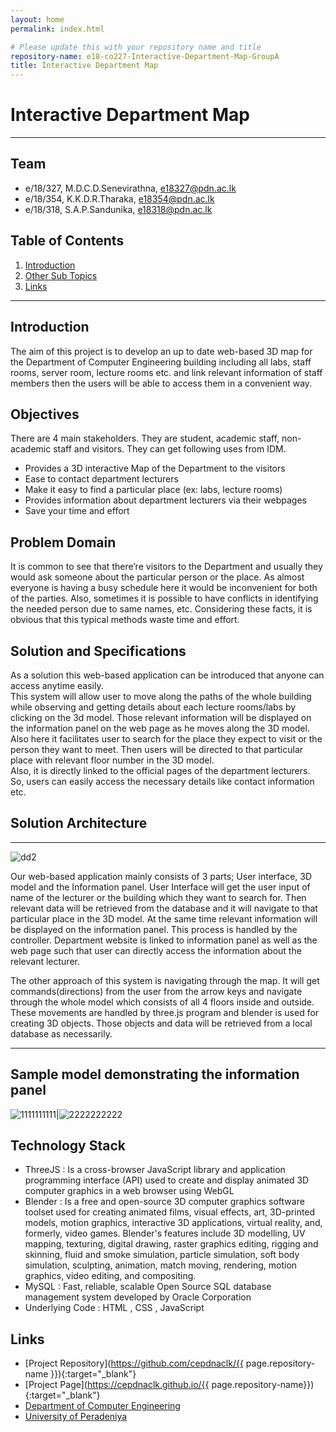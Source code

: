 ```yaml
---
layout: home
permalink: index.html

# Please update this with your repository name and title
repository-name: e18-co227-Interactive-Department-Map-GroupA
title: Interactive Department Map 
---
```


[comment]: # "This is the standard layout for the project, but you can clean this and use your own template"

# Interactive Department Map

---

## Team
-  e/18/327, M.D.C.D.Senevirathna, [e18327@pdn.ac.lk](mailto:name@email.com)
-  e/18/354, K.K.D.R.Tharaka, [e18354@pdn.ac.lk](mailto:name@email.com)
-  e/18/318, S.A.P.Sandunika, [e18318@pdn.ac.lk](mailto:name@email.com)

## Table of Contents
1. [Introduction](#introduction)
2. [Other Sub Topics](#other-sub-topics)
3. [Links](#links)

---

## Introduction

 The aim of this project is to develop an up to date web-based 3D map for the Department of Computer Engineering building including all labs, staff rooms, server room, lecture rooms etc. and link relevant information of staff members then the users will be able to access them in a convenient way.

## Objectives

There are 4 main stakeholders. They are student, academic staff, non-academic staff and visitors. They can get following uses from IDM.
* Provides a 3D interactive Map of the Department to the visitors 
* Ease to contact department lecturers 
* Make it easy to find a particular place (ex: labs, lecture rooms)
* Provides information about department lecturers via their webpages 
* Save your time and effort

## Problem Domain
It is common to see that there’re visitors to the Department and usually they would ask someone about the particular person or the place. As almost everyone is having a busy schedule here it would be inconvenient for both of the parties.
Also, sometimes it is possible to have conflicts in identifying the needed person due to same names, etc. Considering these facts, it is obvious that this typical methods waste time and effort.

## Solution and Specifications
As a solution this web-based application can be introduced that anyone can access anytime easily.  
This system will allow user to move along the paths of the whole building while observing and getting details about each lecture rooms/labs by clicking on the 3d model. Those relevant information will be displayed on the information panel on the web page as he moves along the 3D model.
Also here it facilitates user to search for the place they expect to visit or the person they want to meet. Then users will be directed to that particular place with relevant floor number in the 3D model.  
Also, it is directly linked to the official pages of the department lecturers. So, users can easily access the necessary details like contact information etc.  


## Solution Architecture
---
![dd2](https://user-images.githubusercontent.com/73444543/172698244-b0fe3424-ce60-44d2-90ca-218b9667cc60.png)

Our web-based application mainly consists of 3 parts; User interface, 3D model and the Information panel. 
User Interface will get the user input of name of the lecturer or the building which they want to search for. Then relevant data will be retrieved from the database and it will navigate to that particular place in the 3D model. At the same time relevant information will be displayed on the information panel. This process is handled by the controller. Department website is linked to information panel as well as the web page such that user can directly access the information about the relevant lecturer.

The other approach of this system is navigating through the map. It will get commands(directions) from the user from the arrow keys and navigate through the whole model which consists of all 4 floors inside and outside. These movements are handled by three.js program and blender is used for creating 3D objects. Those objects and data will be retrieved from a local database as necessarily.

---
Sample model demonstrating the information panel 
---
![1111111111](https://user-images.githubusercontent.com/73444543/172698738-858c8617-8f72-4593-9682-ed8edef4b286.png)|![2222222222](https://user-images.githubusercontent.com/73444543/172698754-77f91daa-7202-4b99-9b5c-5d3ac02360ee.png)

## Technology Stack

* ThreeJS : Is a cross-browser JavaScript library and application programming interface (API) used to create and display animated 3D computer graphics in a web browser using WebGL
* Blender : Is a free and open-source 3D computer graphics software toolset used for creating animated films, visual effects, art, 3D-printed models, motion graphics, interactive 3D applications, virtual reality, and, formerly, video games. Blender's features include 3D modelling, UV mapping, texturing, digital drawing, raster graphics editing, rigging and skinning, fluid and smoke simulation, particle simulation, soft body simulation, sculpting, animation, match moving, rendering, motion graphics, video editing, and compositing.
* MySQL : Fast, reliable, scalable Open Source SQL database management system developed by Oracle Corporation
* Underlying Code : HTML , CSS , JavaScript


## Links

- [Project Repository](https://github.com/cepdnaclk/{{ page.repository-name }}){:target="_blank"}
- [Project Page](https://cepdnaclk.github.io/{{ page.repository-name}}){:target="_blank"}
- [Department of Computer Engineering](http://www.ce.pdn.ac.lk/)
- [University of Peradeniya](https://eng.pdn.ac.lk/)


[//]: # (Please refer this to learn more about Markdown syntax)
[//]: # (https://github.com/adam-p/markdown-here/wiki/Markdown-Cheatsheet)
